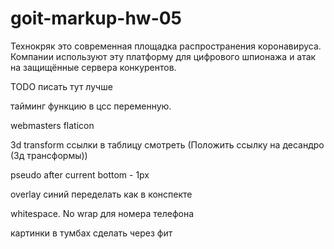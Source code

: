 # goit-markup-hw-05

Технокряк это современная площадка распространения коронавируса. Компании
используют эту платформу для цифрового шпионажа и атак на защищённые сервера
конкурентов.

TODO писать тут лучше

тайминг функцию в цсс переменную.

webmasters flaticon

3d transform ссылки в таблицу смотреть (Положить ссылку на десандро (3д
трансформы))

pseudo after current bottom - 1px

overlay синий переделать как в конспекте

whitespace. No wrap для номера телефона

картинки в тумбах сделать через фит

<!--TODO: ПЕРЕПРОВЕРИТЬ ВЬЮПОРТЫ SVG ФАЙЛОВ И АТРИБУТЫ WH-->
  <!-- TODO: выбрать методологию названий классов и поменятьих в соответствии -->
  <!-- везде где есть width поменять на  max-width для отзывчивой верстки потом -->
  <!-- если надо inline-block то юзай inline-flex -->
  <!-- фон чаще всего это "имадж, норепит, кавер, центер" -->
  <!-- bgcolor для секций через nth-child -->
